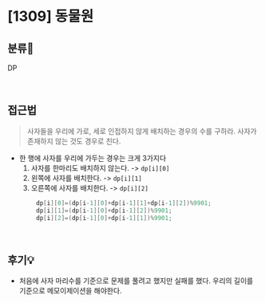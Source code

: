 # [1309] 동물원
## 분류💁

DP

</br>

## 접근법

> 사자들을 우리에 가로, 세로 인접하지 않게 배치하는 경우의 수를 구하라. 사자가 존재하지 않는 것도 경우로 친다.
- 한 행에 사자를 우리에 가두는 경우는 크게 3가지다
    1. 사자를 한마리도 배치하지 않는다. -> `dp[i][0]`
    2. 왼쪽에 사자를 배치한다. -> `dp[i][1]`
    3. 오른쪽에 사자를 배치한다. -> `dp[i][2]`

```cpp
        dp[i][0]=(dp[i-1][0]+dp[i-1][1]+dp[i-1][2])%9901;
        dp[i][1]=(dp[i-1][0]+dp[i-1][2])%9901;
        dp[i][2]=(dp[i-1][0]+dp[i-1][1])%9901;
```
</br>

## 후기💡
- 처음에 사자 마리수를 기준으로 문제를 풀려고 했지만 실패를 했다. 우리의 길이를 기준으로 메모이제이션을 해야한다.